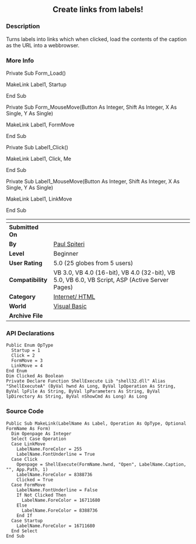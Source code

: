 ﻿<div align="center">

## Create links from labels\!


</div>

### Description

Turns labels into links which when clicked, load the contents of the caption as the URL into a webbrowser.
 
### More Info
 
Private Sub Form_Load()

MakeLink Label1, Startup

End Sub

Private Sub Form_MouseMove(Button As Integer, Shift As Integer, X As Single, Y As Single)

MakeLink Label1, FormMove

End Sub

Private Sub Label1_Click()

MakeLink Label1, Click, Me

End Sub

Private Sub Label1_MouseMove(Button As Integer, Shift As Integer, X As Single, Y As Single)

MakeLink Label1, LinkMove

End Sub


<span>             |<span>
---                |---
**Submitted On**   |
**By**             |[Paul Spiteri](https://github.com/Planet-Source-Code/PSCIndex/blob/master/ByAuthor/paul-spiteri.md)
**Level**          |Beginner
**User Rating**    |5.0 (25 globes from 5 users)
**Compatibility**  |VB 3\.0, VB 4\.0 \(16\-bit\), VB 4\.0 \(32\-bit\), VB 5\.0, VB 6\.0, VB Script, ASP \(Active Server Pages\) 
**Category**       |[Internet/ HTML](https://github.com/Planet-Source-Code/PSCIndex/blob/master/ByCategory/internet-html__1-34.md)
**World**          |[Visual Basic](https://github.com/Planet-Source-Code/PSCIndex/blob/master/ByWorld/visual-basic.md)
**Archive File**   |[](https://github.com/Planet-Source-Code/paul-spiteri-create-links-from-labels__1-9316/archive/master.zip)

### API Declarations

```
Public Enum OpType
  Startup = 1
  Click = 2
  FormMove = 3
  LinkMove = 4
End Enum
Dim Clicked As Boolean
Private Declare Function ShellExecute Lib "shell32.dll" Alias "ShellExecuteA" (ByVal hwnd As Long, ByVal lpOperation As String, ByVal lpFile As String, ByVal lpParameters As String, ByVal lpDirectory As String, ByVal nShowCmd As Long) As Long
```


### Source Code

```
Public Sub MakeLink(LabelName As Label, Operation As OpType, Optional FormName As Form)
  Dim Openpage As Integer
  Select Case Operation
  Case LinkMove
    LabelName.ForeColor = 255
    LabelName.FontUnderline = True
  Case Click
    Openpage = ShellExecute(FormName.hwnd, "Open", LabelName.Caption, "", App.Path, 1)
    LabelName.ForeColor = 8388736
    Clicked = True
  Case FormMove
    LabelName.FontUnderline = False
    If Not Clicked Then
      LabelName.ForeColor = 16711680
    Else
      LabelName.ForeColor = 8388736
    End If
  Case Startup
    LabelName.ForeColor = 16711680
  End Select
End Sub
```

